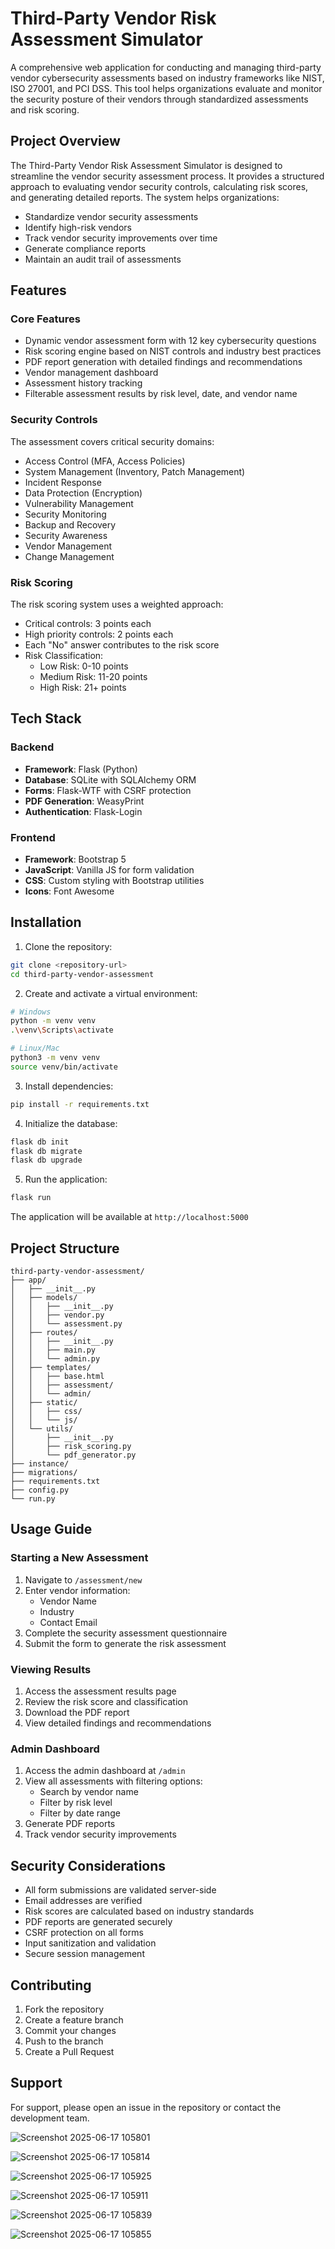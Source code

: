 # Third-Party Vendor Risk Assessment Simulator

A comprehensive web application for conducting and managing third-party vendor cybersecurity assessments based on industry frameworks like NIST, ISO 27001, and PCI DSS. This tool helps organizations evaluate and monitor the security posture of their vendors through standardized assessments and risk scoring.

## Project Overview

The Third-Party Vendor Risk Assessment Simulator is designed to streamline the vendor security assessment process. It provides a structured approach to evaluating vendor security controls, calculating risk scores, and generating detailed reports. The system helps organizations:

- Standardize vendor security assessments
- Identify high-risk vendors
- Track vendor security improvements over time
- Generate compliance reports
- Maintain an audit trail of assessments

## Features

### Core Features
- Dynamic vendor assessment form with 12 key cybersecurity questions
- Risk scoring engine based on NIST controls and industry best practices
- PDF report generation with detailed findings and recommendations
- Vendor management dashboard
- Assessment history tracking
- Filterable assessment results by risk level, date, and vendor name

### Security Controls
The assessment covers critical security domains:
- Access Control (MFA, Access Policies)
- System Management (Inventory, Patch Management)
- Incident Response
- Data Protection (Encryption)
- Vulnerability Management
- Security Monitoring
- Backup and Recovery
- Security Awareness
- Vendor Management
- Change Management

### Risk Scoring
The risk scoring system uses a weighted approach:
- Critical controls: 3 points each
- High priority controls: 2 points each
- Each "No" answer contributes to the risk score
- Risk Classification:
  - Low Risk: 0-10 points
  - Medium Risk: 11-20 points
  - High Risk: 21+ points

## Tech Stack

### Backend
- **Framework**: Flask (Python)
- **Database**: SQLite with SQLAlchemy ORM
- **Forms**: Flask-WTF with CSRF protection
- **PDF Generation**: WeasyPrint
- **Authentication**: Flask-Login

### Frontend
- **Framework**: Bootstrap 5
- **JavaScript**: Vanilla JS for form validation
- **CSS**: Custom styling with Bootstrap utilities
- **Icons**: Font Awesome

## Installation

1. Clone the repository:
```bash
git clone <repository-url>
cd third-party-vendor-assessment
```

2. Create and activate a virtual environment:
```bash
# Windows
python -m venv venv
.\venv\Scripts\activate

# Linux/Mac
python3 -m venv venv
source venv/bin/activate
```

3. Install dependencies:
```bash
pip install -r requirements.txt
```

4. Initialize the database:
```bash
flask db init
flask db migrate
flask db upgrade
```

5. Run the application:
```bash
flask run
```

The application will be available at `http://localhost:5000`

## Project Structure

```
third-party-vendor-assessment/
├── app/
│   ├── __init__.py
│   ├── models/
│   │   ├── __init__.py
│   │   ├── vendor.py
│   │   └── assessment.py
│   ├── routes/
│   │   ├── __init__.py
│   │   ├── main.py
│   │   └── admin.py
│   ├── templates/
│   │   ├── base.html
│   │   ├── assessment/
│   │   └── admin/
│   ├── static/
│   │   ├── css/
│   │   └── js/
│   └── utils/
│       ├── __init__.py
│       ├── risk_scoring.py
│       └── pdf_generator.py
├── instance/
├── migrations/
├── requirements.txt
├── config.py
└── run.py
```

## Usage Guide

### Starting a New Assessment
1. Navigate to `/assessment/new`
2. Enter vendor information:
   - Vendor Name
   - Industry
   - Contact Email
3. Complete the security assessment questionnaire
4. Submit the form to generate the risk assessment

### Viewing Results
1. Access the assessment results page
2. Review the risk score and classification
3. Download the PDF report
4. View detailed findings and recommendations

### Admin Dashboard
1. Access the admin dashboard at `/admin`
2. View all assessments with filtering options:
   - Search by vendor name
   - Filter by risk level
   - Filter by date range
3. Generate PDF reports
4. Track vendor security improvements

## Security Considerations

- All form submissions are validated server-side
- Email addresses are verified
- Risk scores are calculated based on industry standards
- PDF reports are generated securely
- CSRF protection on all forms
- Input sanitization and validation
- Secure session management

## Contributing

1. Fork the repository
2. Create a feature branch
3. Commit your changes
4. Push to the branch
5. Create a Pull Request

## Support

For support, please open an issue in the repository or contact the development team. 


![Screenshot 2025-06-17 105801](https://github.com/user-attachments/assets/010bbb7e-f989-48a3-a0bf-2efb309b02e1)

![Screenshot 2025-06-17 105814](https://github.com/user-attachments/assets/05e0e299-a0bb-427b-92f8-84fb929f1f35)

![Screenshot 2025-06-17 105925](https://github.com/user-attachments/assets/175c17bd-7e22-4467-8a82-f48284a934ba)

![Screenshot 2025-06-17 105911](https://github.com/user-attachments/assets/6e9f3b5b-61f1-4dac-accf-629f1fbe93c5)

![Screenshot 2025-06-17 105839](https://github.com/user-attachments/assets/5094a48d-b082-43fd-abbe-8b9c5328c217)

![Screenshot 2025-06-17 105855](https://github.com/user-attachments/assets/337a0644-0c03-4ce7-967f-379656709f7e)



